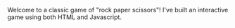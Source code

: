 Welcome to a classic game of "rock paper scissors"! I've built an interactive game using both HTML and Javascript.
